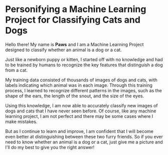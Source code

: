 # Personifying a Machine Learning Project for Classifying Cats and Dogs

Hello there! My name is **Paws** and I am a Machine Learning Project designed to classify whether an animal is a dog or a cat. 

Just like a newborn puppy or kitten, I started off with no knowledge and had to be trained by humans to recognize the key features that distinguish a dog from a cat. 

My training data consisted of thousands of images of dogs and cats, with labels indicating which animal was in each image. Through this training process, I learned to recognize different patterns in the images, such as the shape of the ears, the length of the snout, and the size of the eyes. 

Using this knowledge, I am now able to accurately classify new images of dogs and cats that I have never seen before. Of course, like any machine learning project, I am not perfect and there may be some cases where I make mistakes. 

But as I continue to learn and improve, I am confident that I will become even better at distinguishing between these two furry friends. So if you ever need to know whether an animal is a dog or a cat, just give me a picture and I'll do my best to give you the right answer!
